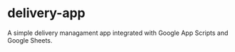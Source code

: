 # delivery-app
A simple delivery managament app integrated with Google App Scripts and Google Sheets.
